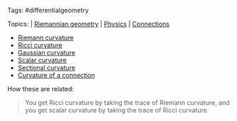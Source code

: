 Tags: #differentialgeometry 

Topics: 
| [Riemannian geometry](Riemannian%20geometry.md) 
| [Physics](Physics.md) 
| [Connections](connection.md)

- [Riemann curvature](Riemann%20curvature)
- [Ricci curvature](Ricci%20curvature.md)
- [Gaussian curvature](Gaussian%20curvature)
- [Scalar curvature](Scalar%20curvature)
- [Sectional curvature](Sectional%20curvature)
- [Curvature of a connection](curvature%20of%20a%20connection.md)

How these are related:

> You get Ricci curvature by taking the trace of Riemann curvature, and you get scalar curvature by taking the trace of Ricci curvature.
